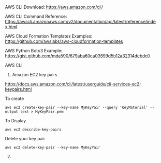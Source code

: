 

AWS CLI Download: https://aws.amazon.com/cli/

AWS CLI Command Reference: https://awscli.amazonaws.com/v2/documentation/api/latest/reference/index.html

AWS Cloud Formation Templates Examples: https://github.com/awslabs/aws-cloudformation-templates

AWS Python Boto3 Example: https://gist.github.com/mda590/679aba60ca03699d5b12a32314debdc0




AWS CLI

1. Amazon EC2 key pairs

https://docs.aws.amazon.com/cli/latest/userguide/cli-services-ec2-keypairs.html

To create 

```
aws ec2 create-key-pair --key-name MyKeyPair --query 'KeyMaterial' --output text > MyKeyPair.pem
```

To Display 

```
aws ec2 describe-key-pairs
```

Delete your key pair

```
aws ec2 delete-key-pair --key-name MyKeyPair
```

2. 
